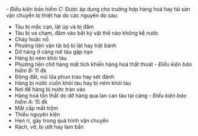 *- Điều kiện bảo hiểm C:*
Được áp dụng cho trường hợp hàng hoá hay tài sản vận chuyển bị thiệt hại do các nguyên do sau:
- Tàu bị mắc cạn, lật úp và bị đắm
- Tàu bị va chạm, đâm vào bất kỳ vật thể nào không kể nước
- Cháy hoặc nổ
- Phương tiện vận tải bộ bị lật hay trật bánh
- Dỡ hàng ở cảng nơi tàu gặp nạn
- Hàng bị ném khỏi tàu
- Phương tiện chở hàng mất tích khiến hàng hoá thất thoát
*- Điều kiện bảo hiểm B:* 11 đk
- Động đất, núi lửa phun trào hay sét đánh 
- Hàng bị nước cuốn khỏi tàu hay bị ném khỏi tàu
- Nơi để hàng bị nước tràn vào
- Hàng hoá tổn thất do dỡ hàng qua lan can tàu tại cảng
*- Điều kiện bảo hiểm A*: 15 đk
- Mất cắp mất trộm
- Thiếu nguyên kiện
- Hen rỉ, gãy trong quá trình vận chuyển 
- Rách, vỡ, bị ướt hay làm bẩn